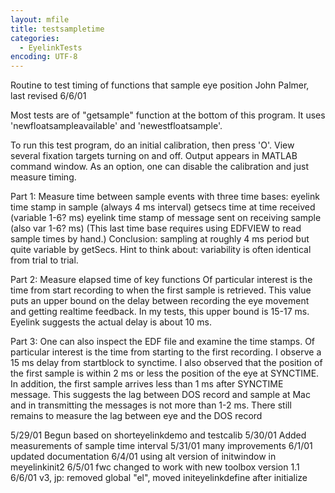 ```yaml
---
layout: mfile
title: testsampletime
categories:
  - EyelinkTests
encoding: UTF-8
---
```


Routine to test timing of functions that sample eye position
John Palmer, last revised 6/6/01

Most tests are of "getsample" function at the bottom of this program.
It uses 'newfloatsampleavailable' and 'newestfloatsample'.

To run this test program, do an initial calibration, then press 'O'.
View several fixation targets turning on and off.
Output appears in MATLAB command window.
As an option, one can disable the calibration and just measure timing.

Part 1:  Measure time between sample events with three time bases:
  eyelink time stamp in sample (always 4 ms interval)
  getsecs time at time received (variable 1-6? ms)
  eyelink time stamp of message sent on receiving sample (also var 1-6? ms)
  (This last time base requires using EDFVIEW to read sample times by hand.)
Conclusion:  sampling at roughly 4 ms period but quite variable by getSecs.
Hint to think about: variability is often identical from trial to trial.

Part 2:  Measure elapsed time of key functions
   Of particular interest is the time from start recording to when the first
sample is retrieved.  This value puts an upper bound on the delay between
recording the eye movement and getting realtime feedback.  In my tests, this
upper bound is 15-17 ms.  Eyelink suggests the actual delay is about 10 ms.

Part 3:  One can also inspect the EDF file and examine the time stamps.
   Of particular interest is the time from starting to the first recording.
I observe a 15 ms delay from startblock to synctime.
I also observed that the position of the first sample is within 2 ms or less
the position of the eye at SYNCTIME.
In addition, the first sample arrives less than 1 ms after SYNCTIME message.
This suggests the lag between DOS record and sample at Mac and in
transmitting the messages is not more than 1-2 ms.
There still remains to measure the lag between eye and the DOS record

5/29/01 Begun based on shorteyelinkdemo and testcalib
5/30/01 Added measurements of sample time interval
5/31/01 many improvements
6/1/01  updated documentation
6/4/01  using alt version of initwindow in meyelinkinit2
6/5/01  fwc changed to work with new toolbox version 1.1
6/6/01  v3, jp:  removed global "el", moved initeyelinkdefine after initialize